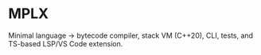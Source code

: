 ﻿# MPLX

Minimal language -> bytecode compiler, stack VM (C++20), CLI, tests, and TS-based LSP/VS Code extension.
